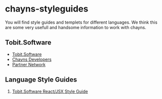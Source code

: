 # chayns-styleguides

You will find style guides and templets for different languages. 
We think this are some very usefull and handsome information to work with chayns. 

## Tobit.Software
* [Tobit.Software](https://de.tobit.software/aktuell)
* [Chayns Developers](https://developers.chayns.net/start)
* [Partner Network](https://de.tspn.tobit.software/Anmelden)

## Language Style Guides

1. [Tobit.Software React/JSX Style Guide](https://github.com/TobitSoftware/chayns-guides/blob/master/TobitReactJsxStyleGuide.md)
